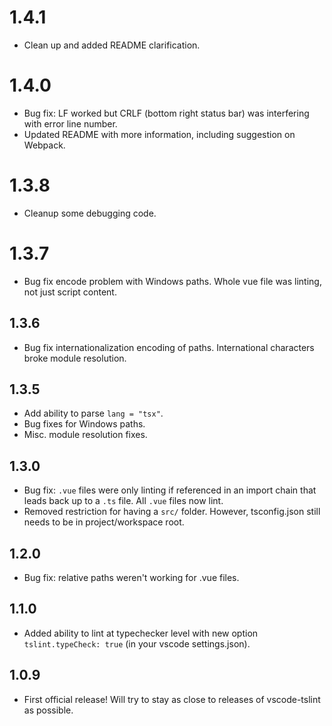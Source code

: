 # 1.4.1
- Clean up and added README clarification.

# 1.4.0
- Bug fix: LF worked but CRLF (bottom right status bar) was interfering with error line number.
- Updated README with more information, including suggestion on Webpack.

# 1.3.8
- Cleanup some debugging code.

# 1.3.7
- Bug fix encode problem with Windows paths. Whole vue file was linting, not just script content.

## 1.3.6
- Bug fix internationalization encoding of paths. International characters broke module resolution.

## 1.3.5
- Add ability to parse `lang = "tsx"`.
- Bug fixes for Windows paths.
- Misc. module resolution fixes.

## 1.3.0
- Bug fix: `.vue` files were only linting if referenced in an import chain that leads back up to a `.ts` file. All `.vue` files now lint.
- Removed restriction for having a `src/` folder. However, tsconfig.json still needs to be in project/workspace root.

## 1.2.0
- Bug fix: relative paths weren't working for .vue files.

## 1.1.0
- Added ability to lint at typechecker level with new option `tslint.typeCheck: true` (in your vscode settings.json).

## 1.0.9
- First official release! Will try to stay as close to releases of vscode-tslint as possible.

